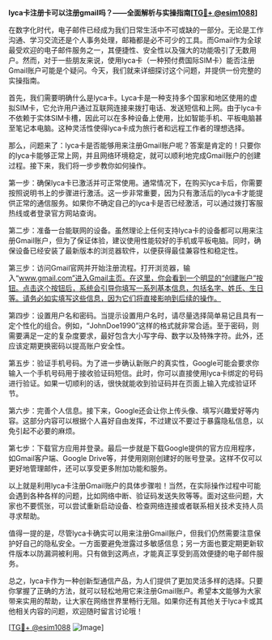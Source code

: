 **lyca卡注册卡可以注册gmail吗？——全面解析与实操指南[[TG💪+ @esim1088](https://t.me/s/esim1088)]**

在数字化时代，电子邮件已经成为我们日常生活中不可或缺的一部分。无论是工作沟通、学习交流还是个人事务处理，邮箱都是必不可少的工具。而Gmail作为全球最受欢迎的电子邮件服务之一，其便捷性、安全性以及强大的功能吸引了无数用户。然而，对于一些朋友来说，使用lyca卡（一种预付费国际SIM卡）能否注册Gmail账户可能是个疑问。今天，我们就来详细探讨这个问题，并提供一份完整的实操指南。

首先，我们需要明确什么是lyca卡。Lyca卡是一种支持多个国家和地区使用的虚拟SIM卡，它允许用户通过互联网连接来拨打电话、发送短信和上网。由于lyca卡不依赖于实体SIM卡槽，因此可以在多种设备上使用，比如智能手机、平板电脑甚至笔记本电脑。这种灵活性使得lyca卡成为旅行者和远程工作者的理想选择。

那么，问题来了：lyca卡是否能够用来注册Gmail账户呢？答案是肯定的！只要你的lyca卡能够正常上网，并且网络环境稳定，就可以顺利地完成Gmail账户的创建过程。接下来，我们将一步步教你如何操作。

第一步：确保lyca卡已激活并可正常使用。通常情况下，在购买lyca卡后，你需要按照说明书上的步骤进行激活。这一步非常重要，因为只有激活后的lyca卡才能提供正常的通信服务。如果你不确定自己的lyca卡是否已经激活，可以通过拨打客服热线或者登录官方网站查询。

第二步：准备一台能联网的设备。虽然理论上任何支持lyca卡的设备都可以用来注册Gmail账户，但为了保证体验，建议使用性能较好的手机或平板电脑。同时，确保设备已经安装了最新版本的浏览器软件，以便获得最佳兼容性和稳定性。

第三步：访问Gmail官网并开始注册流程。打开浏览器，输入“www.gmail.com”进入Gmail主页。在这里，你会看到一个明显的“创建账户”按钮。点击这个按钮后，系统会引导你填写一系列基本信息，包括名字、姓氏、生日等。请务必如实填写这些信息，因为它们将直接影响到后续的操作。

第四步：设置用户名和密码。当提示设置用户名时，请尽量选择简单易记且具有一定个性化的组合。例如，“JohnDoe1990”这样的格式就非常合适。至于密码，则需要满足一定的复杂度要求，最好包含大小写字母、数字以及特殊字符。此外，还应该定期更换密码以提高账户安全性。

第五步：验证手机号码。为了进一步确认新账户的真实性，Google可能会要求你输入一个手机号码用于接收验证码短信。此时，你可以直接使用lyca卡绑定的号码进行验证。如果一切顺利的话，很快就能收到验证码并在页面上输入完成验证环节。

第六步：完善个人信息。接下来，Google还会让你上传头像、填写兴趣爱好等内容。这部分内容可以根据个人喜好自由发挥，不过建议不要过于暴露隐私信息，以免引起不必要的麻烦。

第七步：下载官方应用并登录。最后一步就是下载Google提供的官方应用程序，如Gmail客户端、Google Drive等，并使用刚刚创建好的账号登录。这样不仅可以更好地管理邮件，还可以享受更多附加功能和服务。

以上就是利用lyca卡注册Gmail账户的具体步骤啦！当然，在实际操作过程中可能会遇到各种各样的问题，比如网络中断、验证码发送失败等等。面对这些问题，大家也不要慌张，可以尝试重新启动设备、检查网络连接或者联系相关技术支持人员寻求帮助。

值得一提的是，尽管lyca卡确实可以用来注册Gmail账户，但我们仍然需要注意保护好自己的隐私安全。一方面要避免泄露过多敏感信息；另一方面也要定期更新软件版本以防漏洞被利用。只有做到这两点，才能真正享受到高效便捷的电子邮件服务。

总之，lyca卡作为一种创新型通信产品，为人们提供了更加灵活多样的选择。只要你掌握了正确的方法，就可以轻松地用它来注册Gmail账户。希望本文能够为大家带来实用的帮助，让大家在网络世界里畅行无阻。如果你还有其他关于lyca卡或其他相关内容的问题，欢迎随时留言讨论哦！

[[TG💪+ @esim1088](https://t.me/s/esim1088) ![Image](https://i.postimg.cc/4NQfJmqS/Snipaste-2025-05-13-00-14-12.png)]